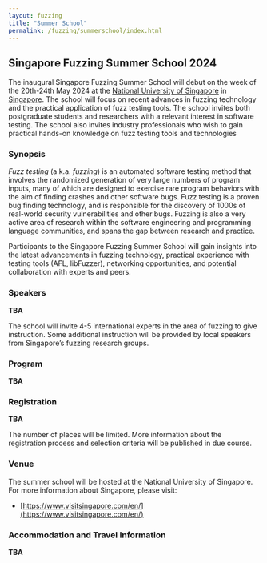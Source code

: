 ```yaml
---
layout: fuzzing
title: "Summer School"
permalink: /fuzzing/summerschool/index.html
---
```


## Singapore Fuzzing Summer School 2024

The inaugural Singapore Fuzzing Summer School will debut on the week of the 20th-24th May 2024 at the [National University of Singapore](https://nus.edu.sg/) in [Singapore](https://www.visitsingapore.com/en/).
The school will focus on recent advances in fuzzing technology and the practical application of fuzz testing tools.
The school invites both postgraduate students and researchers with a relevant interest in software testing.
The school also invites industry professionals who wish to gain practical hands-on knowledge on fuzz testing tools and technologies

### Synopsis

*Fuzz testing* (a.k.a. *fuzzing*) is an automated software testing method that involves the randomized generation of very large numbers of program inputs, many of which are designed to exercise rare program behaviors with the aim of finding crashes and other software bugs.
Fuzz testing is a proven bug finding technology, and is responsible for the discovery of 1000s of real-world security vulnerabilities and other bugs.
Fuzzing is also a very active area of research within the software engineering and programming language communities, and spans the gap between research and practice.

Participants to the Singapore Fuzzing Summer School will gain insights into the latest advancements in fuzzing technology, practical experience with testing tools (AFL, libFuzzer), networking opportunities, and potential collaboration with experts and peers.

### Speakers

**TBA**

The school will invite 4-5 international experts in the area of fuzzing to give instruction.  Some additional instruction will be provided by local speakers from Singapore’s fuzzing research groups.

### Program

**TBA**

### Registration

**TBA**

The number of places will be limited. More information about the registration process and selection criteria will be published in due course.

### Venue

The summer school will be hosted at the National University of Singapore.
For more information about Singapore, please visit:

* [https://www.visitsingapore.com/en/](https://www.visitsingapore.com/en/)

### Accommodation and Travel Information

**TBA**




